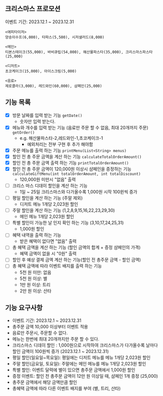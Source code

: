 ## 크리스마스 프로모션

이벤트 기간: 2023.12.1 ~ 2023.12.31



```
<애피타이저>
양송이수프(6,000), 타파스(5,500), 시저샐러드(8,000)

<메인>
티본스테이크(55,000), 바비큐립(54,000), 해산물파스타(35,000), 크리스마스파스타(25,000)

<디저트>
초코케이크(15,000), 아이스크림(5,000)

<음료>
제로콜라(3,000), 레드와인(60,000), 샴페인(25,000)
```


## 기능 목록
- [x] 방문 날짜를 입력 받는 기능 `getDate()`
  - 숫자만 입력 받는다.
- [x] 메뉴와 개수를 입력 받는 기능 (음료만 주문 할 수 없음, 최대 20개까지 주문) `getOrder()`
  - e.g. 해산물파스타-2,레드와인-1,초코케이크-1
    - 예외처리는 전부 구현 후 추가 해야함
- [x] 주문 메뉴를 출력 하는 기능 `printMenu(List<String> menus)`
- [x] 할인 전 총 주문 금액을 계산 하는 기능  `calculateTotalOrderAmount()`
- [x] 할인 전 총 주문 금액 출력 하는 기능 `printTotalOrderAmount()`
- [x] 할인 전 총 주문 금액이 120,000원 이상시 샴페인을 증정하는 기능 `calculateGiftMenu(int totalOrderAmount, int totalDiscount)`
  - 120,000원 미만시 "없음" 출력
- [ ] 크리스 마스 디데이 할인을 계산 하는 기능
  - 1일 ~ 25일 크리스마스와 다가올수록 1,000원 시작 100윈씩 증가
- [ ] 평일 할인을 계산 하는 기능 (주말 제외)
  - 디저트 메뉴 1개당 2,023원 할인
- [ ] 주말 할인을 계산 하는 기능 (1,2,8,9,15,16,22,23,29,30)
  - 메인 메뉴 1개당 2,023원 할인
- [ ] 특별 할인이 가능한 날 인지 확인 하는 기능 (3,10,17,24,25,31)
  - 1,000원 할인
- [ ] 혜택 내역을 출력 하는 기능
  - 받은 혜택이 없다면 "없음" 출력
- [ ] 총 혜택 금액을 계산 하는 기능 (할인 금액의 합계 + 증정 샴페인의 가격)
  - 혜택 금액이 없을 시 "0원" 출력
- [ ] 할인 후 예상 결제 금액 계산 하는 기능(할인 전 총주문 금액 - 할인 금액)
- [ ] 총 혜택 금액에 따라 이벤트 배지를 출력 하는 기능
  - 5천 원 미만: 없음 
  - 5천 원 이상: 별 
  - 1만 원 이상: 트리 
  - 2만 원 이상: 산타


    
## 기능 요구사항
- 이벤트 기간: 2023.12.1 ~ 2023.12.31
- 총주문 금액 10,000 이상부터 이벤트 적용
- 음료만 주문시, 주문할 수 없다.
- 메뉴는 한번에 최대 20개까지만 주문 할 수 있다.
- 크리스마스 디데이 할인 : 1,000원으로 시작하여 크리스마스가 다가올수록 날마다 할인 금액이 100원씩 증가 (2023.12.1 ~ 2023.12.31)
- 평일 할인(일요일~목요일): 평일에는 디저트 메뉴를 메뉴 1개당 2,023원 할인
- 주말 할인(금요일, 토요일): 주말에는 메인 메뉴를 메뉴 1개당 2,023원 할인
- 특별 할인: 이벤트 달력에 별이 있으면 총주문 금액에서 1,000원 할인
- 증정 이벤트: 할인 전 총주문 금액이 12만 원 이상일 때, 샴페인 1개 증정 (25,000)
- 총주문 금액에서 해당 금액만큼 할인
- 총혜택 금액에 따라 다른 이벤트 배지를 부여 (별, 트리, 산타)
